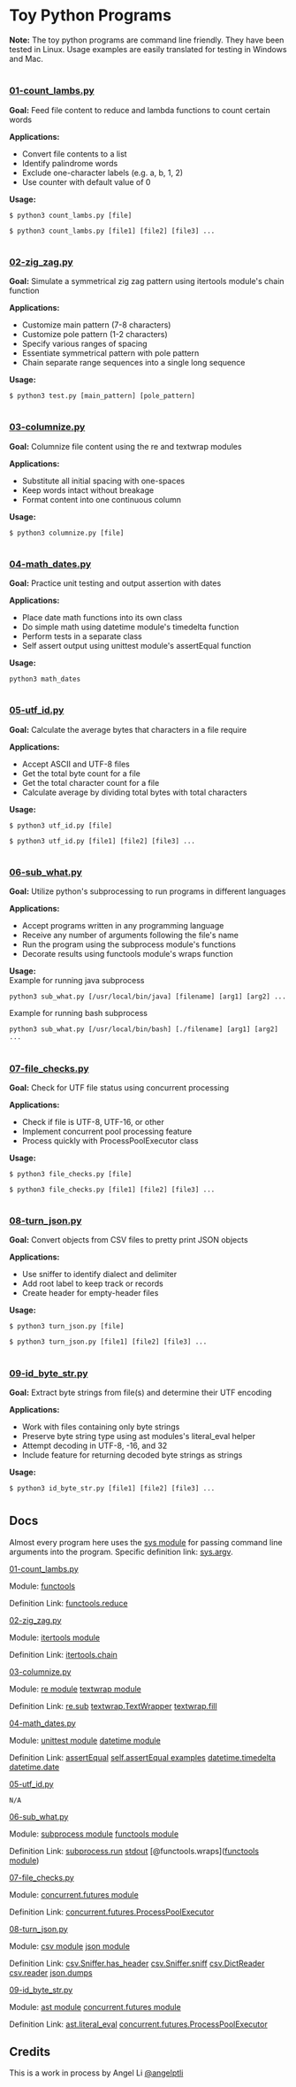 # Toy Python Programs
**Note:** The toy python programs are command line friendly. They have been tested in Linux. Usage examples are easily translated for testing in Windows and Mac.
#
### [01-count_lambs.py](01-count_lambs.py)

**Goal:** Feed file content to reduce and lambda functions to count certain words

**Applications:**
- Convert file contents to a list
- Identify palindrome words
- Exclude one-character labels (e.g. a, b, 1, 2)
- Use counter with default value of 0

**Usage:**
```
$ python3 count_lambs.py [file]
```
```
$ python3 count_lambs.py [file1] [file2] [file3] ...
```
#
### [02-zig_zag.py](02-zig_zag.py)

**Goal:** Simulate a symmetrical zig zag pattern using itertools module's chain function

**Applications:**
- Customize main pattern (7-8 characters)
- Customize pole pattern (1-2 characters)
- Specify various ranges of spacing
- Essentiate symmetrical pattern with pole pattern
- Chain separate range sequences into a single long sequence

**Usage:**
```
$ python3 test.py [main_pattern] [pole_pattern]
```
#
### [03-columnize.py](03-columnize.py)

**Goal:** Columnize file content using the re and textwrap modules

**Applications:**
- Substitute all initial spacing with one-spaces
- Keep words intact without breakage
- Format content into one continuous column

**Usage:**
```
$ python3 columnize.py [file]
```
#
### [04-math_dates.py](04-math_dates.py)

**Goal:** Practice unit testing and output assertion with dates

**Applications:**
- Place date math functions into its own class
- Do simple math using datetime module's timedelta function
- Perform tests in a separate class
- Self assert output using unittest module's assertEqual function

**Usage:**
```
python3 math_dates
```
#
### [05-utf_id.py](05-utf_id.py)

**Goal:** Calculate the average bytes that characters in a file require

**Applications:**
- Accept ASCII and UTF-8 files
- Get the total byte count for a file
- Get the total character count for a file
- Calculate average by dividing total bytes with total characters 

**Usage:**
```
$ python3 utf_id.py [file]
```
```
$ python3 utf_id.py [file1] [file2] [file3] ...
```
#
### [06-sub_what.py](06-sub_what.py)

**Goal:** Utilize python's subprocessing to run programs in different languages

**Applications:**
- Accept programs written in any programming language
- Receive any number of arguments following the file's name
- Run the program using the subprocess module's functions
- Decorate results using functools module's wraps function

**Usage:**<br/>
Example for running java subprocess
```
python3 sub_what.py [/usr/local/bin/java] [filename] [arg1] [arg2] ...
```
Example for running bash subprocess
```
python3 sub_what.py [/usr/local/bin/bash] [./filename] [arg1] [arg2] ...
```
#
### [07-file_checks.py](07-file_checks.py)

**Goal:** Check for UTF file status using concurrent processing

**Applications:**
- Check if file is UTF-8, UTF-16, or other
- Implement concurrent pool processing feature
- Process quickly with ProcessPoolExecutor class

**Usage:**
```
$ python3 file_checks.py [file]
```
```
$ python3 file_checks.py [file1] [file2] [file3] ...
```
#
### [08-turn_json.py](08-turn_json.py)

**Goal:** Convert objects from CSV files to pretty print JSON objects

**Applications:**
- Use sniffer to identify dialect and delimiter
- Add root label to keep track or records
- Create header for empty-header files

**Usage:**
```
$ python3 turn_json.py [file]
```
```
$ python3 turn_json.py [file1] [file2] [file3] ...
```
#
### [09-id_byte_str.py](09-id_byte_str.py)

**Goal:** Extract byte strings from file(s) and determine their UTF encoding

**Applications:**
- Work with files containing only byte strings
- Preserve byte string type using ast modules's literal_eval helper
- Attempt decoding in UTF-8, -16, and 32
- Include feature for returning decoded byte strings as strings

**Usage:**
```
$ python3 id_byte_str.py [file1] [file2] [file3] ...
```
#
## Docs
Almost every program here uses the [sys module](https://docs.python.org/3/library/sys.html) for passing command line arguments into the program. Specific definition link: [sys.argv](https://docs.python.org/3/library/sys.html#sys.argv).

[01-count_lambs.py](01-count_lambs.py)

Module:
    [functools](https://docs.python.org/3/library/functools.html)

Definition Link:
    [functools.reduce](https://docs.python.org/3/library/functools.html#functools.reduce)

[02-zig_zag.py](02-zig_zag.py)

Module:
    [itertools module](https://docs.python.org/3/library/itertools.html)

Definition Link:
    [itertools.chain](https://docs.python.org/3/library/itertools.html#itertools.chain)

[03-columnize.py](03-columnize.py)

Module:
    [re module](https://www.w3schools.com/python/python_regex.asp)
    [textwrap module](https://www.geeksforgeeks.org/textwrap-text-wrapping-filling-python/)

Definition Link:
    [re.sub](https://docs.python.org/3/library/re.html#re.sub)
    [textwrap.TextWrapper](https://docs.python.org/3/library/textwrap.html#textwrap.TextWrapper)
    [textwrap.fill](https://docs.python.org/3/library/textwrap.html#textwrap.fill)

[04-math_dates.py](04-math_dates.py)

Module:
    [unittest module](https://docs.python.org/3/library/unittest.html)
    [datetime module](https://docs.python.org/3/library/datetime.html)

Definition Link:
    [assertEqual](https://docs.python.org/3/library/unittest.html#unittest.TestCase.assertEqual)
    [self.assertEqual examples](https://docs.python.org/3/library/unittest.html#basic-example)
    [datetime.timedelta](https://docs.python.org/3/library/datetime.html#datetime.timedelta)
    [datetime.date](https://docs.python.org/3/library/datetime.html#datetime.date)

[05-utf_id.py](05-utf_id.py)

    N/A

[06-sub_what.py](06-sub_what.py)

Module:
    [subprocess module](https://docs.python.org/3/library/subprocess.html)
    [functools module](https://docs.python.org/3/library/functools.html)

Definition Link:
    [subprocess.run](https://docs.python.org/3/library/subprocess.html#subprocess.run)
    [stdout](https://docs.python.org/3/library/subprocess.html#subprocess.run)
    [@functools.wraps]([functools module](https://docs.python.org/3/library/functools.html))

[07-file_checks.py](07-file_checks.py)

Module:
    [concurrent.futures module](https://docs.python.org/3/library/concurrent.futures.html)

Definition Link:
    [concurrent.futures.ProcessPoolExecutor](https://docs.python.org/3/library/concurrent.futures.html#concurrent.futures.ProcessPoolExecutor)

[08-turn_json.py](08-turn_json.py)

Module:
    [csv module](https://docs.python.org/3/library/csv.html)
    [json module](https://docs.python.org/3/library/json.html)

Definition Link:
    [csv.Sniffer.has_header](https://docs.python.org/3/library/csv.html#csv.Sniffer)
    [csv.Sniffer.sniff](https://docs.python.org/3/library/csv.html#csv.Sniffer)
    [csv.DictReader](https://docs.python.org/3/library/csv.html#csv.DictReader)
    [csv.reader](https://docs.python.org/3/library/csv.html#csv.reader)
    [json.dumps](https://docs.python.org/3/library/json.html#json.dumps)

[09-id_byte_str.py](09-id_byte_str.py)

Module:
    [ast module](https://docs.python.org/3/library/ast.html)
    [concurrent.futures module](https://docs.python.org/3/library/concurrent.futures.html)

Definition Link:
    [ast.literal_eval](https://docs.python.org/3/library/ast.html#ast.literal_eval)
    [concurrent.futures.ProcessPoolExecutor](https://docs.python.org/3/library/concurrent.futures.html#concurrent.futures.ProcessPoolExecutor)
## Credits
This is a work in process by Angel Li [@angelptli](https://github.com/angelptli)